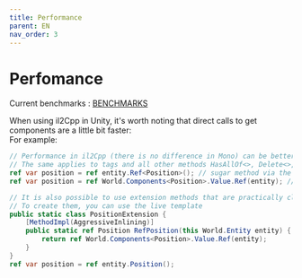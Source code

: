 ```yaml
---
title: Performance
parent: EN
nav_order: 3
---
```


# Perfomance
Current benchmarks : [BENCHMARKS](../Benchmark.md)

When using il2Cpp in Unity, it's worth noting that direct calls to get components are a little bit faster:  
For example:
```csharp
// Performance in il2Cpp (there is no difference in Mono) can be better in the second option by 10-40%
// The same applies to tags and all other methods HasAllOf<>, Delete<>, etc.
ref var position = ref entity.Ref<Position>(); // sugar method via the entity
ref var position = ref World.Components<Position>.Value.Ref(entity); // direct call
```
```csharp
// It is also possible to use extension methods that are practically close in performance to the direct call
// To create them, you can use the live template
public static class PositionExtension {
    [MethodImpl(AggressiveInlining)]
    public static ref Position RefPosition(this World.Entity entity) {
        return ref World.Components<Position>.Value.Ref(entity);
    }
}
ref var position = ref entity.Position();
```